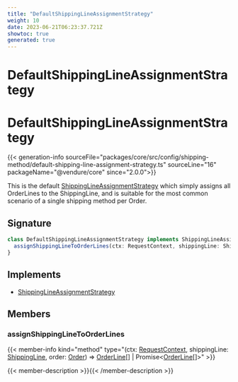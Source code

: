```yaml
---
title: "DefaultShippingLineAssignmentStrategy"
weight: 10
date: 2023-06-21T06:23:37.721Z
showtoc: true
generated: true
---
```

<!-- This file was generated from the Vendure source. Do not modify. Instead, re-run the "docs:build" script -->

# DefaultShippingLineAssignmentStrategy
<div class="symbol">


# DefaultShippingLineAssignmentStrategy

{{< generation-info sourceFile="packages/core/src/config/shipping-method/default-shipping-line-assignment-strategy.ts" sourceLine="16" packageName="@vendure/core" since="2.0.0">}}

This is the default <a href='/typescript-api/shipping/shipping-line-assignment-strategy#shippinglineassignmentstrategy'>ShippingLineAssignmentStrategy</a> which simply assigns all OrderLines to the
ShippingLine, and is suitable for the most common scenario of a single shipping method per Order.

## Signature

```TypeScript
class DefaultShippingLineAssignmentStrategy implements ShippingLineAssignmentStrategy {
  assignShippingLineToOrderLines(ctx: RequestContext, shippingLine: ShippingLine, order: Order) => OrderLine[] | Promise<OrderLine[]>;
}
```
## Implements

 * <a href='/typescript-api/shipping/shipping-line-assignment-strategy#shippinglineassignmentstrategy'>ShippingLineAssignmentStrategy</a>


## Members

### assignShippingLineToOrderLines

{{< member-info kind="method" type="(ctx: <a href='/typescript-api/request/request-context#requestcontext'>RequestContext</a>, shippingLine: <a href='/typescript-api/entities/shipping-line#shippingline'>ShippingLine</a>, order: <a href='/typescript-api/entities/order#order'>Order</a>) => <a href='/typescript-api/entities/order-line#orderline'>OrderLine</a>[] | Promise&#60;<a href='/typescript-api/entities/order-line#orderline'>OrderLine</a>[]&#62;"  >}}

{{< member-description >}}{{< /member-description >}}


</div>
